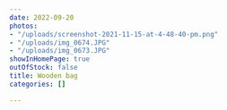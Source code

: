 ```yaml
---
date: 2022-09-20
photos:
- "/uploads/screenshot-2021-11-15-at-4-48-40-pm.png"
- "/uploads/img_0674.JPG"
- "/uploads/img_0673.JPG"
showInHomePage: true
outOfStock: false
title: Wooden bag
categories: []

---
```


